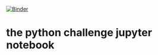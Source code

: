 [![Binder](https://mybinder.org/badge.svg)](https://mybinder.org/v2/gh/haakenlid/python-challenge-solutions/master)
# the python challenge jupyter notebook
